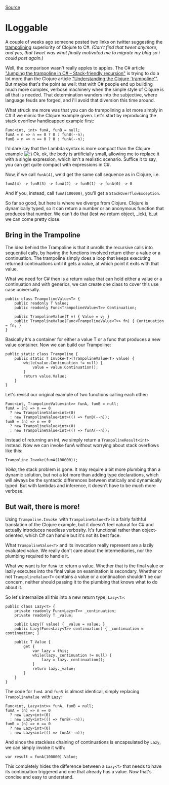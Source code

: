 [Source](http://www.claassen.net/geek/blog/2010/07/don’t-blow-your-stack-c-trampolining.html "Permalink to ILoggable")

# ILoggable

A couple of weeks ago someone posted two links on twitter suggesting the [trampolining][1] superiority of Clojure to C#. _(Can't find that tweet anymore, and yes, that tweet was what finally motivated me to migrate my blog so i could post again.)_

Well, the comparison wasn't really apples to apples. The C# article ["Jumping the trampoline in C# – Stack-friendly recursion"][2] is trying to do a lot more than the Clojure article ["Understanding the Clojure `trampoline'"][3]. But maybe that's the point as well: that with C# people end up building much more complex, verbose machinery when the simple style of Clojure is all that is needed. That determination wanders into the subjective, where language feuds are forged, and i'll avoid that diversion this time around.

What struck me more was that you can do trampolining a lot more simply in C# if we mimic the Clojure example given. Let's start by reproducing the stack overflow handicapped example first:


    Func<int, int> funA, funB = null;
    funA = n => n == 0 ? 0 : funB(--n);
    funB = n => n == 0 ? 0 : funA(--n);

I'd dare say that the Lambda syntax is more compact than the Clojure example ![:\)][4] Ok, ok, the body is artificially small, allowing me to replace it with a single expression, which isn't a realistic scenario. Suffice it to say, you can get quite compact with expressions in C#.

Now, if we call `funA(4)`, we'd get the same call sequence as in Clojure, i.e.


    funA(4) -> funB(3) -> funA(2) -> funB(1) -> funA(0) -> 0

And if you, instead, call `funA(100000)`, you'll get a `StackOverflowException`.

So far so good, but here is where we diverge from Clojure. Clojure is dynamically typed, so it can return a number or an anonymous function that produces that number. We can't do that (lest we return object, _ick), b_ut we can come pretty close.

## Bring in the Trampoline

The idea behind the Trampoline is that it unrolls the recursive calls into sequential calls, by having the functions involved return either a value or a continuation. The trampoline simply does a loop that keeps executing returned continuations until it gets a value, at which point it exits with that value.

What we need for C# then is a return value that can hold either a value or a continuation and with generics, we can create one class to cover this use case universally.


    public class TrampolineValue<T> {
        public readonly T Value;
        public readonly Func<TrampolineValue<T>> Continuation;

        public TrampolineValue(T v) { Value = v; }
        public TrampolineValue(Func<TrampolineValue<T>> fn) { Continuation = fn; }
    }

Basically it's a container for either a value T or a func that produces a new value container. Now we can build our Trampoline:


    public static class Trampoline {
        public static T Invoke<T>(TrampolineValue<T> value) {
            while(value.Continuation != null) {
                value = value.Continuation();
            }
            return value.Value;
        }
    }

Let's revisit our original example of two functions calling each other:


    Func<int, TrampolineValue<int>> funA, funB = null;
    funA = (n) => n == 0
      ? new TrampolineValue<int>(0)
      : new TrampolineValue<int>(() => funB(--n));
    funB = (n) => n == 0
      ? new TrampolineValue<int>(0)
      : new TrampolineValue<int>(() => funA(--n));

Instead of returning an int, we simply return a `TrampolineResult<int>` instead. Now we can invoke funA without worrying about stack overflows like this:


    Trampoline.Invoke(funA(100000));

_Voila_, the stack problem is gone. It may require a bit more plumbing than a dynamic solution, but not a lot more than adding type declarations, which will always be the syntactic differences between statically and dynamically typed. But with lambdas and inference, it doesn't have to be much more verbose.

## But wait, there is more!

Using `Trampoline.Invoke `with `TrampolineValue<T>` is a fairly faithful translation of the Clojure example, but it doesn't feel natural for C# and actually introduces needless verbosity. It's functional rather than object-oriented, which C# can handle but it's not its best face.

What `TrampolineValue<T>` and its invocation really represent are a lazily evaluated value. We really don't care about the intermediaries, nor the plumbing required to handle it.

What we want is for `funA `to return a value. Whether that is the final value or lazily executes into the final value on examination is secondary. Whether or not `TrampolineValue<T>` contains a value or a continuation shouldn't be our concern, neither should passing it to the plumbing that knows what to do about it.

So let's internalize all this into a new return type, `Lazy<T>`:


    public class Lazy<T> {
        private readonly Func<Lazy<T>> _continuation;
        private readonly T _value;

        public Lazy(T value) { _value = value; }
        public Lazy(Func<Lazy<T>> continuation) { _continuation = continuation; }

        public T Value {
            get {
                var lazy = this;
                while(lazy._continuation != null) {
                    lazy = lazy._continuation();
                }
                return lazy._value;
            }
        }
    }

The code for `funA `and `funB `is almost identical, simply replacing `TrampolineValue `with `Lazy`:


    Func<int, Lazy<int>> funA, funB = null;
    funA = (n) => n == 0
      ? new Lazy<int>(0)
      : new Lazy<int>(() => funB(--n));
    funB = (n) => n == 0
      ? new Lazy<int>(0)
      : new Lazy<int>(() => funA(--n));

And since the stackless chaining of continuations is encapsulated by `Lazy`, we can simply invoke it with:


    var result = funA(100000).Value;

This completely hides the difference between a `Lazy<T>` that needs to have its continuation triggered and one that already has a value. Now that's concise and easy to understand.

[1]: http://en.wikipedia.org/wiki/Trampoline_%28computers%29
[2]: http://community.bartdesmet.net/blogs/bart/archive/2009/11/08/jumping-the-trampoline-in-c-stack-friendly-recursion.aspx "Jumping the trampoline in C# – Stack-friendly recursion"
[3]: http://pramode.net/clojure/2010/05/08/clojure-trampoline/ "Understanding the Clojure `trampoline'"
[4]: http://www.claassen.net/geek/blog/wp-includes/images/smilies/icon_smile.gif
